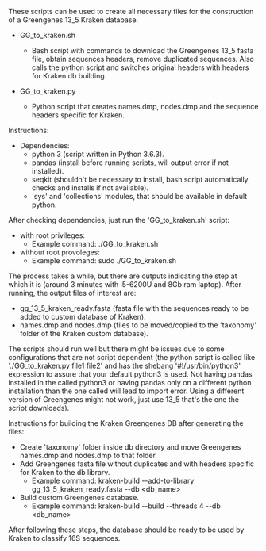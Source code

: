 These scripts can be used to create all necessary files for the construction of a Greengenes 13_5 Kraken database.

- GG_to_kraken.sh
  - Bash script with commands to download the Greengenes 13_5 fasta file, obtain sequences headers, remove duplicated sequences. Also calls the python script and switches original headers with headers for Kraken db building.

- GG_to_kraken.py
  - Python script that creates names.dmp, nodes.dmp and the sequence headers specific for Kraken.

Instructions:

- Dependencies:
  - python 3 (script written in Python 3.6.3).
  - pandas (install before running scripts, will output error if not installed).
  - seqkit (shouldn't be necessary to install, bash script automatically checks and installs if not available).
  - 'sys' and 'collections' modules, that should be available in default python.
  
 After checking dependencies, just run the 'GG_to_kraken.sh' script:
  - with root privileges:
    - Example command: ./GG_to_kraken.sh
  - without root provoleges:
    - Example command: sudo ./GG_to_kraken.sh

The process takes a while, but there are outputs indicating the step at which it is (around 3 minutes with i5-6200U and 8Gb ram laptop).
After running, the output files of interest are:
  - gg_13_5_kraken_ready.fasta (fasta file with the sequences ready to be added to custom database of Kraken).
  - names.dmp and nodes.dmp (files to be moved/copied to the 'taxonomy' folder of the Kraken custom database).
  
The scripts should run well but there might be issues due to some configurations that are not script dependent (the python script is called like './GG_to_kraken.py file1 file2' and has the shebang '#!/usr/bin/python3' expression to assure that your default python3 is used. Not having pandas installed in the called python3 or having pandas only on a different python installation than the one called will lead to import error. Using a different version of Greengenes might not work, just use 13_5 that's the one the script downloads).
  
Instructions for building the Kraken Greengenes DB after generating the files:

- Create 'taxonomy' folder inside db directory and move Greengenes names.dmp and nodes.dmp to that folder.
- Add Greengenes fasta file without duplicates and with headers specific for Kraken to the db library.
  - Example command: kraken-build --add-to-library gg_13_5_kraken_ready.fasta --db <db_name>
- Build custom Greengenes database.
  - Example command: kraken-build --build --threads 4 --db <db_name>
  
After following these steps, the database should be ready to be used by Kraken to classify 16S sequences.
